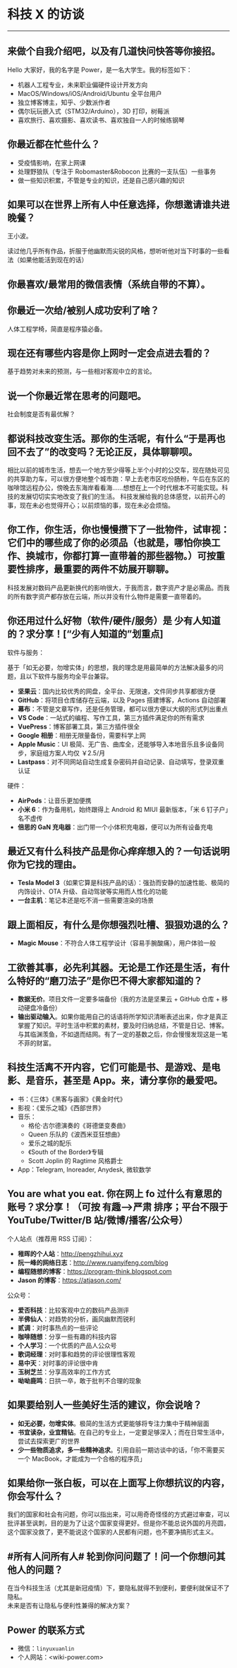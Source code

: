 # 科技 X 的访谈

---

## 来做个自我介绍吧，以及有几道快问快答等你接招。

Hello 大家好，我的名字是 Power，是一名大学生。我的标签如下：

- 机器人工程专业，未来职业偏硬件设计开发方向
- MacOS/Windows/iOS/Android/Ubuntu 全平台用户
- 独立博客博主，知乎、少数派作者
- 偶尔玩玩嵌入式（STM32/Arduino），3D 打印，树莓派
- 喜欢旅行、喜欢摄影、喜欢读书、喜欢独自一人的时候练钢琴

## 你最近都在忙些什么？

- 受疫情影响，在家上网课
- 处理野狼队（专注于 Robomaster&Robocon 比赛的一支队伍）一些事务
- 做一些知识积累，不管是专业的知识，还是自己感兴趣的知识

## 如果可以在世界上所有人中任意选择，你想邀请谁共进晚餐？

王小波。

读过他几乎所有作品，折服于他幽默而尖锐的风格，想听听他对当下时事的一些看法（如果他能活到现在的话）

## 你最喜欢/最常用的微信表情（系统自带的不算）。

## 你最近一次给/被别人成功安利了啥？

人体工程学椅，简直是程序猿必备。

## 现在还有哪些内容是你上网时一定会点进去看的？

基于趋势对未来的预测，与一些相对客观中立的言论。

## 说一个你最近常在思考的问题吧。

社会制度是否有最优解？

## 都说科技改变生活。那你的生活呢，有什么“于是再也回不去了”的改变吗？无论正反，具体聊聊呗。

相比以前的城市生活，想去一个地方至少得等上半个小时的公交车，现在随处可见的共享助力车，可以很方便地整个城市跑：早上去老市区吃份肠粉，午后在东区的咖啡馆远程办公，傍晚去东海岸看看海……想想在上一个时代根本不可能实现。科技的发展切切实实地改变了我们的生活。
科技发展给我的总体感觉，以前开心的事，现在未必也觉得开心；以前烦恼的事，现在未必会烦恼。

## 你工作，你生活，你也慢慢攒下了一批物件，试审视：它们中的哪些成了你的必须品（也就是，哪怕你换工作、换城市，你都打算一直带着的那些器物。）可按重要性排序，最重要的两件不妨展开聊聊。

科技发展对数码产品更新换代的影响很大，于我而言，数字资产才是必需品。而我的所有数字资产都存放在云端，所以并没有什么物件是需要一直带着的。

## 你还用过什么好物（软件/硬件/服务）是 少有人知道的？求分享！[“少有人知道的”划重点]

软件与服务：

基于「如无必要，勿增实体」的思想，我的理念是用最简单的方法解决最多的问题，且以下软件与服务均全平台兼容。

- **坚果云**：国内比较优秀的网盘，全平台、无限速，文件同步共享都很方便
- **GitHub**：将项目仓库储存在云端，以及 Pages 搭建博客，Actions 自动部署
- **幕布**：不管是文章写作，还是任务管理，都可以很方便以大纲的形式列出重点
- **VS Code**：一站式的编程、写作工具，第三方插件满足你的所有需求
- **VuePress**：博客部署工具，第三方插件很全
- **Google 相册**：相册无限量备份，需要科学上网
- **Apple Music**：UI 极简、无广告、曲库全，还能够导入本地音乐且多设备同步，家庭组方案人均仅 ￥2.5/月
- **Lastpass**：对不同网站自动生成复杂密码并自动记录、自动填写，登录双重认证

硬件：

- **AirPods**：让音乐更加便携
- **小米 6**：作为备用机，始终跟得上 Android 和 MIUI 最新版本，「米 6 钉子户」名不虚传
- **倍思的 GaN 充电器**：出门带一个小体积充电器，便可以为所有设备充电

## 最近又有什么科技产品是你心痒痒想入的？一句话说明你为它找的理由。

- **Tesla Model 3**（如果它算是科技产品的话）：强劲而安静的加速性能、极简的内饰设计、OTA 升级、自动驾驶等实用而人性化的功能
- **一台主机**：笔记本还是吃不消一些需要渲染的场景

## 跟上面相反，有什么是你想强烈吐槽、狠狠劝退的么？

- **Magic Mouse**：不符合人体工程学设计（容易手腕酸痛），用户体验一般

## 工欲善其事，必先利其器。无论是工作还是生活，有什么特好的“磨刀法子”是你巴不得大家都知道的？

- **数据无价**。项目文件一定要多端备份（我的方法是坚果云 + GitHub 仓库 + 移动硬盘冷备份）
- **输出驱动输入**。如果你能用自己的话语将所学知识清晰表述出来，你才是真正掌握了知识。平时生活中积累的素材，要及时归纳总结，不管是日记、博客。与其临渊羡鱼，不如退而结网。有了一定的基数之后，你会慢慢发现这是一笔不菲的财富。

## 科技生活离不开内容，它们可能是书、是游戏、是电影、是音乐，甚至是 App。来，请分享你的最爱吧。

- 书：《三体》《黑客与画家》《黄金时代》  
- 影视：《爱乐之城》《西部世界》  
- 音乐：
  - 格伦·古尔德演奏的《哥德堡变奏曲》
  - Queen 乐队的《波西米亚狂想曲》
  - 爱乐之城的配乐
  - 《South of the Border》专辑
  - Scott Joplin 的 Ragtime 风格爵士
- App：Telegram, Inoreader, Anydesk, 微软数学

## You are what you eat. 你在网上 fo 过什么有意思的账号？求分享！（可按 有趣—>严肃 排序；平台不限于 YouTube/Twitter/B 站/微博/播客/公众号）

个人站点（推荐用 RSS 订阅）：

- **稚晖的个人站**：<http://pengzhihui.xyz>
- **阮一峰的网络日志**：<http://www.ruanyifeng.com/blog>
- **编程随想的博客**：<https://program-think.blogspot.com>
- **Jason 的博客**：<https://atjason.com/>

公众号：

- **爱否科技**：比较客观中立的数码产品测评
- **半佛仙人**：对趋势的分析，画风幽默而锐利
- **贰调**：对时事热点的一些评论
- **咖啡随想**：分享一些有趣的科技内容
- **个人学习**：一个优质的产品人公众号
- **歌词经理**：对时事和趋势的评论很理性客观
- **易中天**：对时事的评论很中肯
- **玉树芝兰**：分享高效率的工作方式
- **呦呦鹿鸣**：日拱一卒，敢于批判不合理的现象

## 如果要给别人一些美好生活的建议，你会说啥？

- **如无必要，勿增实体**。极简的生活方式更能够将专注力集中于精神层面
- **书宜读杂，业宜精钻**。在自己的专业上，一定要足够深入；而在日常生活中，尝试去探索更广的世界
- **少一些物质追求，多一些精神追求**。引用自前一期访谈中的话，「你不需要买一个 MacBook，才能成为一个合格的程序员」

## 如果给你一张白板，可以在上面写上你想抗议的内容，你会写什么？

我们的国家和社会有问题，你可以指出来，可以用奇奇怪怪的方式避过审查，可以批评甚至讽刺，目的是为了让这个国家变得更好。但是你不能总说外国的月亮圆，这个国家没救了，更不能说这个国家的人民都有问题，也不要净搞形式主义。

## #所有人问所有人# 轮到你问问题了！问一个你想问其他人的问题？

在当今科技生活（尤其是新冠疫情）下，要隐私就得不到便利，要便利就保证不了隐私。  
未来是否有让隐私与便利性兼得的解决方案？

## Power 的联系方式

- 微信：`linyuxuanlin`
- 个人网站：<wiki-power.com>